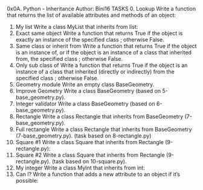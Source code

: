 0x0A. Python - Inheritance
Author: Bini16
TASKS
0. Lookup
Write a function that returns the list of available attributes and methods of an object:
1. My list
Write a class MyList that inherits from list:
2. Exact same object
Write a function that returns True if the object is exactly an instance of the specified class ; otherwise False.
3. Same class or inherit from
Write a function that returns True if the object is an instance of, or if the object is an instance of a class that inherited from, the specified class ; otherwise False.
4. Only sub class of
Write a function that returns True if the object is an instance of a class that inherited (directly or indirectly) from the specified class ; otherwise False.
5. Geometry module
Write an empty class BaseGeometry.
6. Improve Geometry
Write a class BaseGeometry (based on 5-base_geometry.py).
7. Integer validator
Write a class BaseGeometry (based on 6-base_geometry.py).
8. Rectangle
Write a class Rectangle that inherits from BaseGeometry (7-base_geometry.py).
9. Full rectangle
Write a class Rectangle that inherits from BaseGeometry (7-base_geometry.py). (task based on 8-rectangle.py)
10. Square #1
Write a class Square that inherits from Rectangle (9-rectangle.py):
11. Square #2
Write a class Square that inherits from Rectangle (9-rectangle.py). (task based on 10-square.py).
12. My integer
Write a class MyInt that inherits from int:
13. Can I?
Write a function that adds a new attribute to an object if it’s possible:
